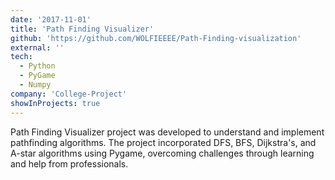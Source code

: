 ```yaml
---
date: '2017-11-01'
title: 'Path Finding Visualizer'
github: 'https://github.com/WOLFIEEEE/Path-Finding-visualization'
external: ''
tech:
  - Python
  - PyGame
  - Numpy
company: 'College-Project'
showInProjects: true
---
```


Path Finding Visualizer project was developed to understand and implement pathfinding algorithms. The project incorporated DFS, BFS, Dijkstra's, and A-star algorithms using Pygame, overcoming challenges through learning and help from professionals.
